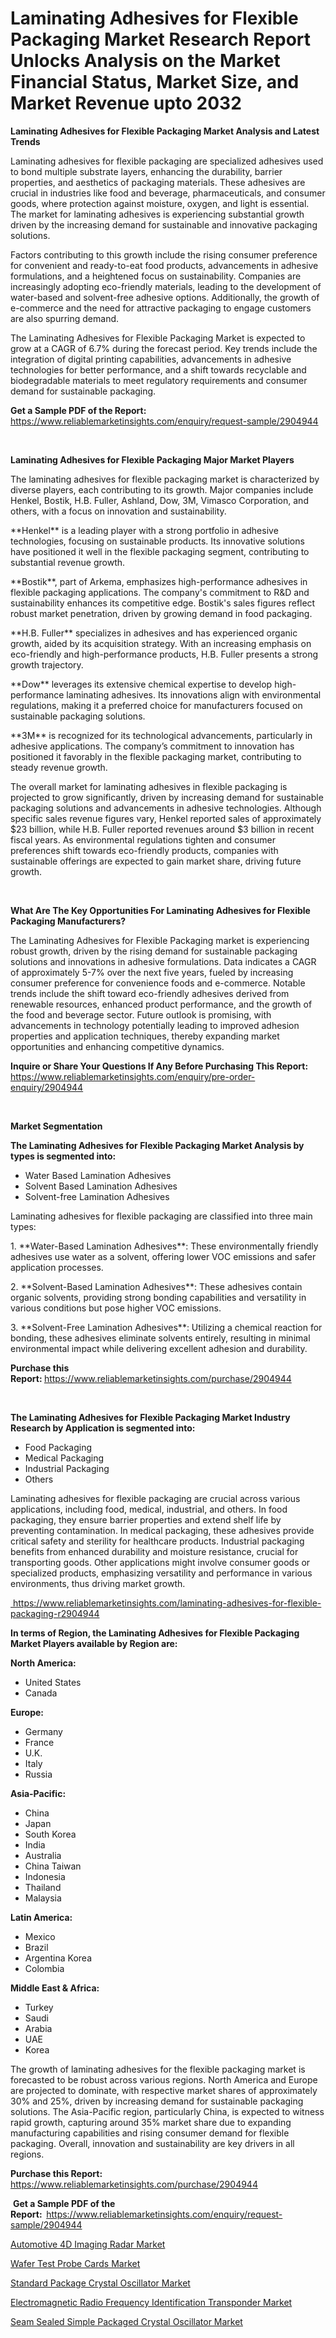 <p><h1>Laminating Adhesives for Flexible Packaging Market Research Report Unlocks Analysis on the Market Financial Status, Market Size, and Market Revenue upto 2032</h1></p><p><strong>Laminating Adhesives for Flexible Packaging Market Analysis and Latest Trends</strong></p>
<p><p>Laminating adhesives for flexible packaging are specialized adhesives used to bond multiple substrate layers, enhancing the durability, barrier properties, and aesthetics of packaging materials. These adhesives are crucial in industries like food and beverage, pharmaceuticals, and consumer goods, where protection against moisture, oxygen, and light is essential. The market for laminating adhesives is experiencing substantial growth driven by the increasing demand for sustainable and innovative packaging solutions.</p><p>Factors contributing to this growth include the rising consumer preference for convenient and ready-to-eat food products, advancements in adhesive formulations, and a heightened focus on sustainability. Companies are increasingly adopting eco-friendly materials, leading to the development of water-based and solvent-free adhesive options. Additionally, the growth of e-commerce and the need for attractive packaging to engage customers are also spurring demand.</p><p>The Laminating Adhesives for Flexible Packaging Market is expected to grow at a CAGR of 6.7% during the forecast period. Key trends include the integration of digital printing capabilities, advancements in adhesive technologies for better performance, and a shift towards recyclable and biodegradable materials to meet regulatory requirements and consumer demand for sustainable packaging.</p></p>
<p><strong>Get a Sample PDF of the Report:&nbsp;</strong> <a href="https://www.reliablemarketinsights.com/enquiry/request-sample/2904944?utm_campaign=2991&utm_medium=2&utm_source=Github&utm_content=ia&utm_term=12032025&utm_id=laminating-adhesives-for-flexible-packaging">https://www.reliablemarketinsights.com/enquiry/request-sample/2904944</a></p>
<p>&nbsp;</p>
<p><strong>Laminating Adhesives for Flexible Packaging Major Market Players</strong></p>
<p><p>The laminating adhesives for flexible packaging market is characterized by diverse players, each contributing to its growth. Major companies include Henkel, Bostik, H.B. Fuller, Ashland, Dow, 3M, Vimasco Corporation, and others, with a focus on innovation and sustainability.</p><p>**Henkel** is a leading player with a strong portfolio in adhesive technologies, focusing on sustainable products. Its innovative solutions have positioned it well in the flexible packaging segment, contributing to substantial revenue growth.</p><p>**Bostik**, part of Arkema, emphasizes high-performance adhesives in flexible packaging applications. The company's commitment to R&D and sustainability enhances its competitive edge. Bostik's sales figures reflect robust market penetration, driven by growing demand in food packaging.</p><p>**H.B. Fuller** specializes in adhesives and has experienced organic growth, aided by its acquisition strategy. With an increasing emphasis on eco-friendly and high-performance products, H.B. Fuller presents a strong growth trajectory.</p><p>**Dow** leverages its extensive chemical expertise to develop high-performance laminating adhesives. Its innovations align with environmental regulations, making it a preferred choice for manufacturers focused on sustainable packaging solutions.</p><p>**3M** is recognized for its technological advancements, particularly in adhesive applications. The company’s commitment to innovation has positioned it favorably in the flexible packaging market, contributing to steady revenue growth.</p><p>The overall market for laminating adhesives in flexible packaging is projected to grow significantly, driven by increasing demand for sustainable packaging solutions and advancements in adhesive technologies. Although specific sales revenue figures vary, Henkel reported sales of approximately $23 billion, while H.B. Fuller reported revenues around $3 billion in recent fiscal years. As environmental regulations tighten and consumer preferences shift towards eco-friendly products, companies with sustainable offerings are expected to gain market share, driving future growth.</p></p>
<p>&nbsp;</p>
<p><strong>What Are The Key Opportunities For Laminating Adhesives for Flexible Packaging Manufacturers?</strong></p>
<p><p>The Laminating Adhesives for Flexible Packaging market is experiencing robust growth, driven by the rising demand for sustainable packaging solutions and innovations in adhesive formulations. Data indicates a CAGR of approximately 5-7% over the next five years, fueled by increasing consumer preference for convenience foods and e-commerce. Notable trends include the shift toward eco-friendly adhesives derived from renewable resources, enhanced product performance, and the growth of the food and beverage sector. Future outlook is promising, with advancements in technology potentially leading to improved adhesion properties and application techniques, thereby expanding market opportunities and enhancing competitive dynamics.</p></p>
<p><strong>Inquire or Share Your Questions If Any Before Purchasing This Report:</strong> <a href="https://www.reliablemarketinsights.com/enquiry/pre-order-enquiry/2904944?utm_campaign=2991&utm_medium=2&utm_source=Github&utm_content=ia&utm_term=12032025&utm_id=laminating-adhesives-for-flexible-packaging">https://www.reliablemarketinsights.com/enquiry/pre-order-enquiry/2904944</a></p>
<p>&nbsp;</p>
<p><strong>Market Segmentation</strong></p>
<p><strong>The Laminating Adhesives for Flexible Packaging Market Analysis by types is segmented into:</strong></p>
<p><ul><li>Water Based Lamination Adhesives</li><li>Solvent Based Lamination Adhesives</li><li>Solvent-free Lamination Adhesives</li></ul></p>
<p><p>Laminating adhesives for flexible packaging are classified into three main types: </p><p>1. **Water-Based Lamination Adhesives**: These environmentally friendly adhesives use water as a solvent, offering lower VOC emissions and safer application processes.</p><p>2. **Solvent-Based Lamination Adhesives**: These adhesives contain organic solvents, providing strong bonding capabilities and versatility in various conditions but pose higher VOC emissions.</p><p>3. **Solvent-Free Lamination Adhesives**: Utilizing a chemical reaction for bonding, these adhesives eliminate solvents entirely, resulting in minimal environmental impact while delivering excellent adhesion and durability.</p></p>
<p><strong>Purchase this Report:&nbsp;</strong><a href="https://www.reliablemarketinsights.com/purchase/2904944?utm_campaign=2991&utm_medium=2&utm_source=Github&utm_content=ia&utm_term=12032025&utm_id=laminating-adhesives-for-flexible-packaging">https://www.reliablemarketinsights.com/purchase/2904944</a></p>
<p>&nbsp;</p>
<p><strong>The Laminating Adhesives for Flexible Packaging Market Industry Research by Application is segmented into:</strong></p>
<p><ul><li>Food Packaging</li><li>Medical Packaging</li><li>Industrial Packaging</li><li>Others</li></ul></p>
<p><p>Laminating adhesives for flexible packaging are crucial across various applications, including food, medical, industrial, and others. In food packaging, they ensure barrier properties and extend shelf life by preventing contamination. In medical packaging, these adhesives provide critical safety and sterility for healthcare products. Industrial packaging benefits from enhanced durability and moisture resistance, crucial for transporting goods. Other applications might involve consumer goods or specialized products, emphasizing versatility and performance in various environments, thus driving market growth.</p></p>
<p><a href="https://www.reliablemarketinsights.com/laminating-adhesives-for-flexible-packaging-r2904944?utm_campaign=2991&utm_medium=2&utm_source=Github&utm_content=ia&utm_term=12032025&utm_id=laminating-adhesives-for-flexible-packaging">&nbsp;https://www.reliablemarketinsights.com/laminating-adhesives-for-flexible-packaging-r2904944</a></p>
<p><strong>In terms of Region, the Laminating Adhesives for Flexible Packaging Market Players available by Region are:</strong></p>
<p>
    <p> <strong> North America: </strong>
        <ul>
            <li>United States</li>
            <li>Canada</li>
        </ul>
        </p> 
    <p> <strong> Europe: </strong>
        <ul>
            <li>Germany</li>
            <li>France</li>
            <li>U.K.</li>
            <li>Italy</li>
            <li>Russia</li>
        </ul>
        </p> 
    <p> <strong> Asia-Pacific: </strong>
        <ul>
            <li>China</li>
            <li>Japan</li>
            <li>South Korea</li>
            <li>India</li>
            <li>Australia</li>
            <li>China Taiwan</li>
            <li>Indonesia</li>
            <li>Thailand</li>
            <li>Malaysia</li>
        </ul>
        </p> 
    <p> <strong> Latin America: </strong>
        <ul>
            <li>Mexico</li>
            <li>Brazil</li>
            <li>Argentina Korea</li>
            <li>Colombia</li>
        </ul>
        </p> 
    <p> <strong> Middle East & Africa: </strong>
        <ul>
            <li>Turkey</li>
            <li>Saudi</li>
            <li>Arabia</li>
            <li>UAE</li>
            <li>Korea</li>
        </ul>
    </p>
    </p>
<p><p>The growth of laminating adhesives for the flexible packaging market is forecasted to be robust across various regions. North America and Europe are projected to dominate, with respective market shares of approximately 30% and 25%, driven by increasing demand for sustainable packaging solutions. The Asia-Pacific region, particularly China, is expected to witness rapid growth, capturing around 35% market share due to expanding manufacturing capabilities and rising consumer demand for flexible packaging. Overall, innovation and sustainability are key drivers in all regions.</p></p>
<p><strong>Purchase this Report: </strong><a href="https://www.reliablemarketinsights.com/purchase/2904944?utm_campaign=2991&utm_medium=2&utm_source=Github&utm_content=ia&utm_term=12032025&utm_id=laminating-adhesives-for-flexible-packaging">https://www.reliablemarketinsights.com/purchase/2904944</a></p>
<p>&nbsp;<strong>Get a Sample PDF of the Report:&nbsp;&nbsp;</strong><a href="https://www.reliablemarketinsights.com/enquiry/request-sample/2904944?utm_campaign=2991&utm_medium=2&utm_source=Github&utm_content=ia&utm_term=12032025&utm_id=laminating-adhesives-for-flexible-packaging">https://www.reliablemarketinsights.com/enquiry/request-sample/2904944</a></p>
<p><strong></strong></p>
<p><p><a href="https://github.com/rakowpleetj1/Market-Research-Report-List-1/blob/main/automotive-4d-imaging-radar-market.md?utm_campaign=2991&utm_medium=2&utm_source=Github&utm_content=ia&utm_term=12032025&utm_id=laminating-adhesives-for-flexible-packaging">Automotive 4D Imaging Radar Market</a></p><p><a href="https://github.com/laingragle95/Market-Research-Report-List-1/blob/main/wafer-test-probe-cards-market.md?utm_campaign=2991&utm_medium=2&utm_source=Github&utm_content=ia&utm_term=12032025&utm_id=laminating-adhesives-for-flexible-packaging">Wafer Test Probe Cards Market</a></p><p><a href="https://github.com/mcveathuane2/Market-Research-Report-List-1/blob/main/standard-package-crystal-oscillator-market.md?utm_campaign=2991&utm_medium=2&utm_source=Github&utm_content=ia&utm_term=12032025&utm_id=laminating-adhesives-for-flexible-packaging">Standard Package Crystal Oscillator Market</a></p><p><a href="https://github.com/uripeachrii/Market-Research-Report-List-1/blob/main/electromagnetic-radio-frequency-identification-transponder-market.md?utm_campaign=2991&utm_medium=2&utm_source=Github&utm_content=ia&utm_term=12032025&utm_id=laminating-adhesives-for-flexible-packaging">Electromagnetic Radio Frequency Identification Transponder Market</a></p><p><a href="https://github.com/buenayankobl/Market-Research-Report-List-1/blob/main/seam-sealed-simple-packaged-crystal-oscillator-market.md?utm_campaign=2991&utm_medium=2&utm_source=Github&utm_content=ia&utm_term=12032025&utm_id=laminating-adhesives-for-flexible-packaging">Seam Sealed Simple Packaged Crystal Oscillator Market</a></p></p>